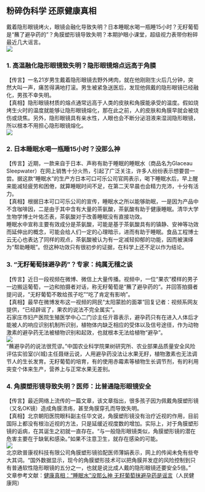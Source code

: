 ## 粉碎伪科学 还原健康真相  
戴着隐形眼镜烤火，眼镜会融化导致失明？日本睡眠水喝一瓶睡15小时？无籽葡萄是“蘸了避孕药的”？角膜塑形镜导致失明？本期护眼小课堂，超级视力表带你粉碎最近几大谣言。  
![](http://cdncms.v-keep.cn/wp-content/uploads/2019/09/timg-7.jpg)  
### 1. 高温融化隐形眼镜致失明？隐形眼镜熔点远高于角膜  
【传言】一名21岁男生戴着隐形眼镜去野外烤肉，就在他刚刚生火后几分钟，突然大叫一声，痛苦得满地打滚。男生被紧急送医后，发现他佩戴的隐形眼镜已经融化，男孩不幸失明。  
【真相】隐形眼镜材质的熔点通常远高于人类的皮肤和角膜能承受的温度。假如烧烤生火时的温度就能够让隐形眼镜熔化，那在此之前，人的皮肤和角膜早就会被烧伤或烧焦。另外，隐形眼镜具有亲水性，人眼也会不断分泌泪液来湿润隐形眼镜，所以根本不用担心隐形眼镜熔化。  
![](http://cdncms.v-keep.cn/wp-content/uploads/2019/07/f506-fypnsip8414020.jpg)  
### 2. 日本睡眠水喝一瓶睡15小时？没那么神  
【传言】近期，一款来自于日本、声称有助于睡眠的睡眠水（商品名为Glaceau Sleepwater）在网上销售十分火热，引起了广泛关注，许多人纷纷表示想要尝一尝。据这款“睡眠水”的生产方日本可口可乐公司官网表示，喝下睡眠水后，早上醒来能减轻疲劳和困倦，就算睡眠时间不足，在第二天早晨也会精力充沛，十分有活力。  
【真相】根据日本可口可乐公司的宣传，睡眠水之所以能够助眠，一是因为产品中不含咖啡因，二是由于其中含有大量的茶氨酸，茶氨酸有助于健康睡眠。清华大学生物学博士叶佑丕表，茶氨酸对于改善睡眠没有直接功效。  
睡眠水中宣称主要有效成分是茶氨酸，可能是基于茶氨酸具有的镇静、安神等功效而延伸出的概念，可能会给人们一定的心理暗示，进而有助于睡眠。食品工程博士云无心也表达了同样的观点，茶氨酸被认为有一定减轻抑郁的功能，因而被演绎为“帮助睡眠”。但这种功效只有很初步的证据，在科学上还不足以作为结论。  
### 3. “无籽葡萄抹避孕药”？专家：纯属无稽之谈  
【传言】近日一段视频在微博、微信上大量传播。视频中，一位“果农”模样的男子一边搬运葡萄，一边和拍摄者对话，称无籽葡萄是“蘸了避孕药的”。并回答拍摄者提问说，“无籽葡萄不敢给孩子吃”“吃了肯定有影响”。  
【真相】最早在微博发布这一视频的网民“太阳蒙脸的面罩”回复记者：视频系网友提供，“已经辟谣了，果农的说法不完全属实”。  
石家庄市妇产医院生殖医学中心二门诊主任亓蓉表示，避孕药只有在进入人体后才能被人的响应识别机制所识别，植物体内缺乏相应的受体以及信号途径，作为动物激素的避孕药无法被植物识别和起效，也就根本无法给植物“避孕”。  
![](http://cdncms.v-keep.cn/wp-content/uploads/2019/09/timg-8.jpg)  
“蘸避孕药的说法很荒谬。”中国农业科学院果树研究所、农业部果品质量安全风险评估实验室(兴城)主任聂继云说，人用避孕药没法让水果无籽，植物激素也无法调节人的生长发育。无籽葡萄的培育，有的使用赤霉素等植物生长调节剂，有的利用突变个体来生产，营养上与正常水果无差别。  
### 4. 角膜塑形镜导致失明？医师：比普通隐形眼镜安全  
【传言】最近网络上流传的一篇文章，该文章指出，很多孩子因为佩戴角膜塑形镜（又名OK镜）造成角膜溃疡，甚至角膜穿孔而导致失明。  
【真相】北京朝阳医院眼科副主任华文说，角膜塑形镜没有治疗近视的作用，目前国际上都没有根治近视的方法，只是延缓近视度数的增加。实际上，对于角膜塑形镜的诟病，在其诞生之初就一直存在。“与一般隐形眼镜类似，角膜塑形镜的潜在危害主要在于缺氧和感染。”如果不注意卫生，就存在感染的可能。  
![](http://cdncms.v-keep.cn/wp-content/uploads/2019/09/timg-1-1.gif)  
北京欧普康视科技有限公司角膜塑形镜验配医师薄娟表示，网上的传闻未免有些夸大其词。“国外数据显示，现今的角膜塑形技术可以把角膜并发症的风险控制到只有普通软性隐形眼镜的五分之一，也就是说比成人戴的隐形眼镜还要安全5倍。”  
文章参考文献：<a href="http://health.people.com.cn/n1/2016/1130/c408647-28914538.html">健康真相：“睡眠水”没那么神&nbsp;无籽葡萄抹避孕药是谣言</a>（人民健康网）  
